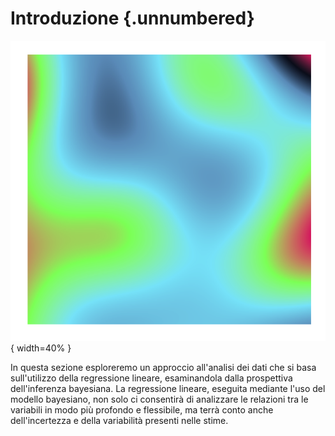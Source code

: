 # Introduzione {.unnumbered}

![](../../figures/art_8.png){ width=40% }

In questa sezione esploreremo un approccio all'analisi dei dati che si basa sull'utilizzo della regressione lineare, esaminandola dalla prospettiva dell'inferenza bayesiana. La regressione lineare, eseguita mediante l'uso del modello bayesiano, non solo ci consentirà di analizzare le relazioni tra le variabili in modo più profondo e flessibile, ma terrà conto anche dell'incertezza e della variabilità presenti nelle stime.
